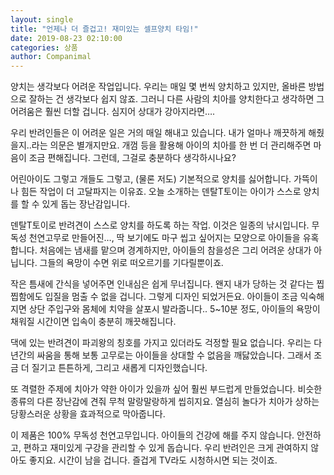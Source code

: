```yaml
---
layout: single
title: "언제나 더 즐겁고! 재미있는 셀프양치 타임!"
date: 2019-08-23 02:10:00
categories: 상품
author: Companimal
---
```


양치는 생각보다 어려운 작업입니다. 우리는 매일 몇 번씩 양치하고 있지만, 올바른 방법으로 잘하는 건 생각보다 쉽지 않죠. 그러니 다른 사람의 치아를 양치한다고 생각하면 그 어려움은 훨씬 더할 겁니다. 심지어 상대가 강아지라면….

우리 반려인들은 이 어려운 일은 거의 매일 해내고 있습니다. 내가 얼마나 깨끗하게 해줬을지..라는 의문은 별개지만요. 개껌 등을 활용해 아이의 치아를 한 번 더 관리해주면 마음이 조금 편해집니다. 그런데, 그걸로 충분하다 생각하시나요?

어린아이도 그렇고 개들도 그렇고, (물론 저도) 기본적으로 양치를 싫어합니다. 가뜩이나 힘든 작업이 더 고달파지는 이유죠. 오늘 소개하는 덴탈T토이는 아이가 스스로 양치를 할 수 있게 돕는 장난감입니다.

덴탈T토이로 반려견이 스스로 양치를 하도록 하는 작업. 이것은 일종의 낚시입니다. 무독성 천연고무로 만들어진…, 딱 보기에도 마구 씹고 싶어지는 모양으로 아이들을 유혹합니다. 처음에는 냄새를 맡으며 경계하지만, 아이들의 참을성은 그리 어려운 상대가 아닙니다. 그들의 욕망이 수면 위로 떠오르기를 기다릴뿐이죠.

작은 틈새에 간식을 넣어주면 인내심은 쉽게 무너집니다. 왠지 내가 당하는 것 같다는 찝찝함에도 입질을 멈출 수 없을 겁니다. 그렇게 디자인 되었거든요. 아이들이 조금 익숙해지면 상단 주입구와 몸체에 치약을 살포시 발라줍니다.. 5~10분 정도, 아이들의 욕망이 채워질 시간이면 입속이 충분히 깨끗해집니다.

댁에 있는 반려견이 파괴왕의 칭호를 가지고 있더라도 걱정할 필요 없습니다. 우리는 다년간의 싸움을 통해 보통 고무로는 아이들을 상대할 수 없음을 깨닳았습니다. 그래서 조금 더 질기고 튼튼하게, 그리고 새롭게 디자인했습니다.

또 격렬한 주제에 치아가 약한 아이가 있을까 싶어 훨씬 부드럽게 만들었습니다. 비슷한 종류의 다른 장난감에 견줘 무척 말랑말랑하게 씹히지요. 열심히 놀다가 치아가 상하는 당황스러운 상황을 효과적으로 막아줍니다.

이 제품은 100% 무독성 천연고무입니다. 아이들의 건강에 해를 주지 않습니다. 안전하고, 편하고 재미있게 구강을 관리할 수 있게 돕습니다. 우리 반려인은 크게 관여하지 않아도 좋지요. 시간이 남을 겁니다. 즐겁게 TV라도 시청하시면 되는 것이죠.
